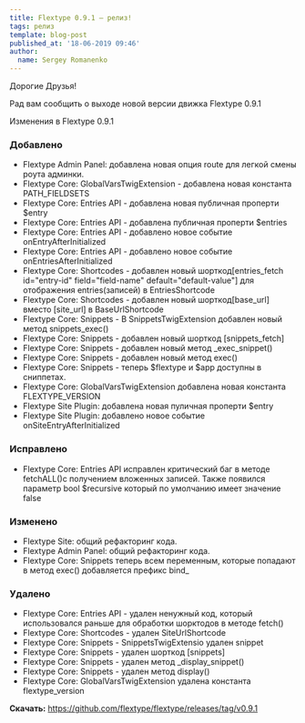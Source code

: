 ```yaml
---
title: Flextype 0.9.1 — релиз!
tags: релиз
template: blog-post
published_at: '18-06-2019 09:46'
author:
  name: Sergey Romanenko
---
```


Дорогие Друзья!

Рад вам сообщить о выходе новой версии движка Flextype 0.9.1


Изменения в Flextype 0.9.1


### Добавлено
- Flextype Admin Panel: добавлена новая опция route для легкой смены роута админки.
- Flextype Core: GlobalVarsTwigExtension - добавлена новая константа PATH_FIELDSETS
- Flextype Core: Entries API - добавлена новая публичная проперти $entry
- Flextype Core: Entries API - добавлена публичная проперти $entries
- Flextype Core: Entries API - добавлено новое событие onEntryAfterInitialized
- Flextype Core: Entries API - добавлено новое событие onEntriesAfterInitialized
- Flextype Core: Shortcodes - добавлен новый шорткод[entries_fetch id="entry-id" field="field-name" default="default-value"] для отображения entries(записей) в EntriesShortcode
- Flextype Core: Shortcodes - добавлен новый шорткод[base_url] вместо [site_url] в BaseUrlShortcode
- Flextype Core: Snippets - В SnippetsTwigExtension добавлен новый метод snippets_exec()
- Flextype Core: Snippets - добавлен новый шорткод [snippets_fetch]
- Flextype Core: Snippets - добавлен новый метод _exec_snippet()
- Flextype Core: Snippets - добавлен новый метод exec()
- Flextype Core: Snippets - теперь $flextype и $app доступны в сниппетах.
- Flextype Core: GlobalVarsTwigExtension добавлена новая константа FLEXTYPE_VERSION
- Flextype Site Plugin: добавлена новая пуличная проперти $entry
- Flextype Site Plugin: добавлено новое событие onSiteEntryAfterInitialized

### Исправлено
- Flextype Core: Entries API исправлен критический баг в методе fetchALL()с получением вложенных записей. Также появился параметр bool $recursive который по умолчанию имеет значение false

### Изменено
- Flextype Site: общий рефакторинг кода.
- Flextype Admin Panel: общий рефакторинг кода.
- Flextype Core: Snippets теперь всем переменным, которые попадают в метод exec() добавляется префикс bind_

### Удалено
- Flextype Core: Entries API - удален ненужный код, который использовался раньше для обработки шорктодов в методе fetch()
- Flextype Core: Shortcodes - удален SiteUrlShortcode
- Flextype Core: Snippets - SnippetsTwigExtensio удален snippet
- Flextype Core: Snippets - удален шорткод [snippets]
- Flextype Core: Snippets - удален метод _display_snippet()
- Flextype Core: Snippets - удален метод display()
- Flextype Core: GlobalVarsTwigExtension удалена константа flextype_version

**Скачать:**
https://github.com/flextype/flextype/releases/tag/v0.9.1
